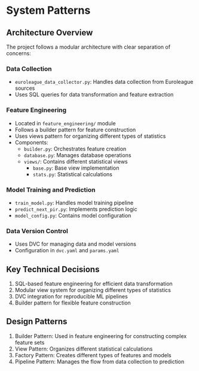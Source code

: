 # System Patterns

## Architecture Overview
The project follows a modular architecture with clear separation of concerns:

### Data Collection
- `euroleague_data_collector.py`: Handles data collection from Euroleague sources
- Uses SQL queries for data transformation and feature extraction

### Feature Engineering
- Located in `feature_engineering/` module
- Follows a builder pattern for feature construction
- Uses views pattern for organizing different types of statistics
- Components:
  - `builder.py`: Orchestrates feature creation
  - `database.py`: Manages database operations
  - `views/`: Contains different statistical views
    - `base.py`: Base view implementation
    - `stats.py`: Statistical calculations

### Model Training and Prediction
- `train_model.py`: Handles model training pipeline
- `predict_next_pir.py`: Implements prediction logic
- `model_config.py`: Contains model configuration

### Data Version Control
- Uses DVC for managing data and model versions
- Configuration in `dvc.yaml` and `params.yaml`

## Key Technical Decisions
1. SQL-based feature engineering for efficient data transformation
2. Modular view system for organizing different types of statistics
3. DVC integration for reproducible ML pipelines
4. Builder pattern for flexible feature construction

## Design Patterns
1. Builder Pattern: Used in feature engineering for constructing complex feature sets
2. View Pattern: Organizes different statistical calculations
3. Factory Pattern: Creates different types of features and models
4. Pipeline Pattern: Manages the flow from data collection to prediction